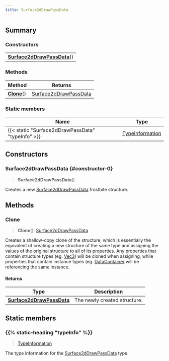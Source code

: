 ```yaml
---
title: Surface2dDrawPassData
---
```



## Summary
### Constructors
| |
| ----------- |
| **[Surface2dDrawPassData](#constructor-0)**() |

### Methods
| Method | Returns |
| ------ | ---- |
| **[Clone](#clone)**() | [Surface2dDrawPassData](/vext/ref/fb/surface2ddrawpassdata) |

### Static members
| Name | Type |
| ---- | ---- |
| {{< static "Surface2dDrawPassData" "typeInfo" >}} | [TypeInformation](/vext/ref/shared/class/typeinformation) |

## Constructors
### Surface2dDrawPassData {#constructor-0}
> **Surface2dDrawPassData**()

Creates a new [Surface2dDrawPassData](/vext/ref/fb/surface2ddrawpassdata) frostbite structure.

## Methods
### Clone
> **Clone**(): [Surface2dDrawPassData](/vext/ref/fb/surface2ddrawpassdata)

Creates a shallow-copy clone of the structure, which is essentially the equivalent of creating a new structure of the same type and assigning the values of the original structure to all of its properties. Any properties that contain structure types (eg. [Vec3](/vext/ref/shared/class/vec3)) will be cloned when assigning, while properties that contain instance types (eg. [DataContainer](/vext/ref/shared/class/datacontainer) will be referencing the same instance.

#### Returns
| Type | Description |
| ---- | ----------- |
| **[Surface2dDrawPassData](/vext/ref/fb/surface2ddrawpassdata)** | The newly created structure. |

## Static members
### {{% static-heading "typeInfo" %}}
> [TypeInformation](/vext/ref/shared/class/typeinformation)

The type information for the [Surface2dDrawPassData](/vext/ref/fb/surface2ddrawpassdata) type.

